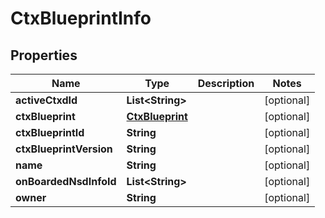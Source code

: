 
# CtxBlueprintInfo

## Properties
Name | Type | Description | Notes
------------ | ------------- | ------------- | -------------
**activeCtxdId** | **List&lt;String&gt;** |  |  [optional]
**ctxBlueprint** | [**CtxBlueprint**](CtxBlueprint.md) |  |  [optional]
**ctxBlueprintId** | **String** |  |  [optional]
**ctxBlueprintVersion** | **String** |  |  [optional]
**name** | **String** |  |  [optional]
**onBoardedNsdInfoId** | **List&lt;String&gt;** |  |  [optional]
**owner** | **String** |  |  [optional]



